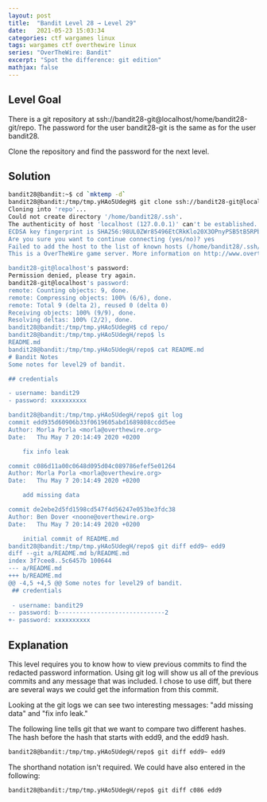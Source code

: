 ```yaml
---
layout: post
title:  "Bandit Level 28 → Level 29"
date:   2021-05-23 15:03:34
categories: ctf wargames linux
tags: wargames ctf overthewire linux
series: "OverTheWire: Bandit"
excerpt: "Spot the difference: git edition"
mathjax: false
---
```


## Level Goal
There is a git repository at ssh://bandit28-git@localhost/home/bandit28-git/repo. The password for the user bandit28-git is the same as for the user bandit28.

Clone the repository and find the password for the next level.


## Solution
```bash
bandit28@bandit:~$ cd `mktemp -d`
bandit28@bandit:/tmp/tmp.yHAo5UdegH$ git clone ssh://bandit28-git@localhost/home/bandit28-git/repo
Cloning into 'repo'...
Could not create directory '/home/bandit28/.ssh'.
The authenticity of host 'localhost (127.0.0.1)' can't be established.
ECDSA key fingerprint is SHA256:98UL0ZWr85496EtCRkKlo20X3OPnyPSB5tB5RPbhczc.
Are you sure you want to continue connecting (yes/no)? yes
Failed to add the host to the list of known hosts (/home/bandit28/.ssh/known_hosts).
This is a OverTheWire game server. More information on http://www.overthewire.org/wargames

bandit28-git@localhost's password: 
Permission denied, please try again.
bandit28-git@localhost's password: 
remote: Counting objects: 9, done.
remote: Compressing objects: 100% (6/6), done.
remote: Total 9 (delta 2), reused 0 (delta 0)
Receiving objects: 100% (9/9), done.
Resolving deltas: 100% (2/2), done.
bandit28@bandit:/tmp/tmp.yHAo5UdegH$ cd repo/
bandit28@bandit:/tmp/tmp.yHAo5UdegH/repo$ ls
README.md
bandit28@bandit:/tmp/tmp.yHAo5UdegH/repo$ cat README.md 
# Bandit Notes
Some notes for level29 of bandit.

## credentials

- username: bandit29
- password: xxxxxxxxxx

bandit28@bandit:/tmp/tmp.yHAo5UdegH/repo$ git log
commit edd935d60906b33f0619605abd1689808ccdd5ee
Author: Morla Porla <morla@overthewire.org>
Date:   Thu May 7 20:14:49 2020 +0200

    fix info leak

commit c086d11a00c0648d095d04c089786efef5e01264
Author: Morla Porla <morla@overthewire.org>
Date:   Thu May 7 20:14:49 2020 +0200

    add missing data

commit de2ebe2d5fd1598cd547f4d56247e053be3fdc38
Author: Ben Dover <noone@overthewire.org>
Date:   Thu May 7 20:14:49 2020 +0200

    initial commit of README.md
bandit28@bandit:/tmp/tmp.yHAo5UdegH/repo$ git diff edd9~ edd9
diff --git a/README.md b/README.md
index 3f7cee8..5c6457b 100644
--- a/README.md
+++ b/README.md
@@ -4,5 +4,5 @@ Some notes for level29 of bandit.
 ## credentials
 
 - username: bandit29
-- password: b------------------------------2
+- password: xxxxxxxxxx
```

## Explanation
This level requires you to know how to view previous commits to find the redacted password information. Using git log will show us all of the previous commits and any message that was included. I chose to use diff, but there are several ways we could get the information from this commit. 

Looking at the git logs we can see two interesting messages: "add missing data" and "fix info leak." 

The following line tells git that we want to compare two different hashes. The hash before the hash that starts with edd9, and the edd9 hash.

```bash
bandit28@bandit:/tmp/tmp.yHAo5UdegH/repo$ git diff edd9~ edd9
```

The shorthand notation isn't required. We could have also entered in the following:

```bash
bandit28@bandit:/tmp/tmp.yHAo5UdegH/repo$ git diff c086 edd9
```
